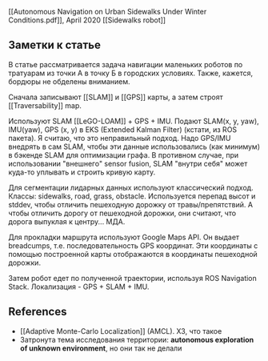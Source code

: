 [[Autonomous Navigation on Urban Sidewalks Under Winter Conditions.pdf]], April 2020
[[Sidewalks robot]]

## Заметки к статье
В статье рассматривается задача навигации маленьких роботов по тратуарам из точки А в точку Б в городских условиях. Также, кажется, бордюры не обделены вниманием. 

Сначала записывают [[SLAM]] и [[GPS]] карты, а затем строят [[Traversability]] map. 

Используют SLAM [[LeGO-LOAM]] + GPS + IMU. Подают SLAM(x, y, yaw), IMU(yaw), GPS (x, y) в EKS (Extended Kalman Filter) (кстати, из ROS пакета). Я считаю, что это неправильный подход. Надо GPS/IMU внедрять в сам SLAM, чтобы эти данные использовались (как минимум) в бэкенде SLAM для оптимизации графа. В противном случае, при использовании "внешнего" sensor fusion, SLAM "внутри себя" может куда-то уплывать и строить кривую карту.

Для сегментации лидарных данных используют классический подход. Классы: sidewalks, road, grass, obstacle. Используется перепад высот и stddev, чтобы отличить пешеходную дорожку от травы/препятствий. А чтобы отличить дорогу от пешеходной дорожки, они считают, что дорога выпуклая к центру... МДА.

Для прокладки маршрута используют Google  Maps API. Он выдает breadcumps, т.е. последовательность GPS координат. Эти координаты с помощью построенной карты отображаются в координаты пешеходной дорожки.

Затем робот едет по полученной траектории, используя ROS Navigation Stack. Локализация - GPS + SLAM + IMU.

## References
- [[Adaptive Monte-Carlo Localization]] (AMCL). ХЗ, что такое
- Затронута тема исследования территории: **autonomous exploration of unknown environment**, но они так не делали


